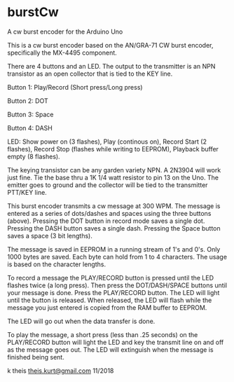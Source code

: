 # burstCw
A cw burst encoder for the Arduino Uno

This is a cw burst encoder based on the AN/GRA-71
CW burst encoder, specifically the MX-4495 component.

 There are 4 buttons and an LED. The output to the 
 transmitter is an NPN transistor as an open collector
 that is tied to the KEY line. 

 Button 1:  Play/Record (Short press/Long press)
 
 Button 2:  DOT
 
 Button 3:  Space
 
 Button 4:  DASH
 

 LED: Show power on (3 flashes), Play (continous on),
 Record Start (2 flashes), Record Stop (flashes while 
 writing to EEPROM), Playback buffer empty (8 flashes).

The keying transistor can be any garden variety NPN. A 2N3904
will work just fine. Tie the base thru a 1K 1/4 watt resistor to pin 13
on the Uno. The emitter goes to ground and the collector will be tied
to the transmitter PTT/KEY line.

This burst encoder transmits a cw message at 300 WPM. The message is 
entered as a series of dots/dashes and spaces using the three buttons
(above). Pressing the DOT button in record mode saves a single dot.
Pressing the DASH button saves a single dash. Pressing the Space button
saves a space (3 bit lengths).

The message is saved in EEPROM in a running stream of 1's and 0's.
Only 1000 bytes are saved. Each byte can hold from 1 to 4 characters. The usage
is based on the character lengths.

To record a message the PLAY/RECORD button is pressed until the 
LED flashes twice (a long press). Then press the DOT/DASH/SPACE buttons until
your message is done. Press the PLAY/RECORD button. The LED will light
until the button is released. When released, the LED will flash while the 
message you just entered is copied from the RAM buffer to EEPROM.

The LED will go out when the data transfer is done. 

To play the message, a short press (less than .25 seconds) on the PLAY/RECORD 
button will light the LED and key the transmit line on and off as the message
goes out. The LED will extinguish when the message is finished being sent.


 k theis <theis.kurt@gmail.com> 11/2018

